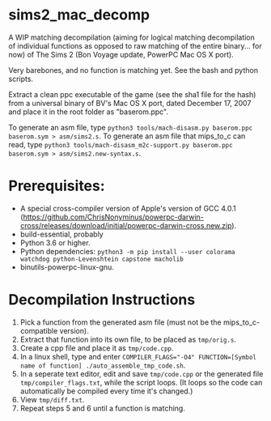 # sims2_mac_decomp

A WIP matching decompilation (aiming for logical matching decompilation of individual functions as opposed to raw matching of the entire binary... for now) of The Sims 2 (Bon Voyage update, PowerPC Mac OS X port).

Very barebones, and no function is matching yet.
See the bash and python scripts.

Extract a clean ppc executable of the game (see the sha1 file for the hash) from a universal binary of BV's Mac OS X port, dated December 17, 2007 and place it in the root folder as "baserom.ppc".

To generate an asm file, type ``python3 tools/mach-disasm.py baserom.ppc baserom.sym > asm/sims2.s``.
To generate an asm file that mips_to_c can read, type ``python3 tools/mach-disasm_m2c-support.py baserom.ppc baserom.sym > asm/sims2.new-syntax.s``.

# Prerequisites:
- A special cross-compiler version of Apple's version of GCC 4.0.1 (https://github.com/ChrisNonyminus/powerpc-darwin-cross/releases/download/initial/powerpc-darwin-cross.new.zip).
- build-essential, probably
- Python 3.6 or higher.
- Python dependencies: `python3 -m pip install --user colorama watchdog python-Levenshtein capstone macholib`
- binutils-powerpc-linux-gnu.

# Decompilation Instructions
1. Pick a function from the generated asm file (must not be the mips_to_c-compatible version).
2. Extract that function into its own file, to be placed as ``tmp/orig.s``.
3. Create a cpp file and place it as ``tmp/code.cpp``.
4. In a linux shell, type and enter ``COMPILER_FLAGS="-O4" FUNCTION=[Symbol name of function] ./auto_assemble_tmp_code.sh``.
5. In a seperate text editor, edit and save ``tmp/code.cpp`` or the generated file ``tmp/compiler_flags.txt``, while the script loops. (It loops so the code can automatically be compiled every time it's changed.)
6. View ``tmp/diff.txt``.
7. Repeat steps 5 and 6 until a function is matching.

